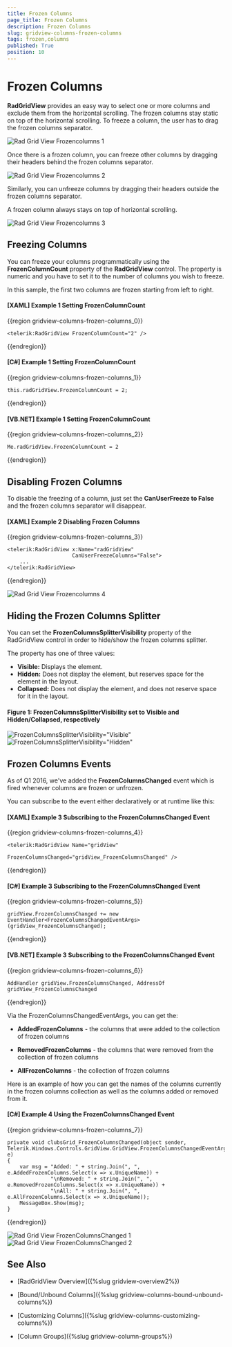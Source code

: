 ```yaml
---
title: Frozen Columns
page_title: Frozen Columns
description: Frozen Columns
slug: gridview-columns-frozen-columns
tags: frozen,columns
published: True
position: 10
---
```


# Frozen Columns

__RadGridView__ provides an easy way to select one or more columns and exclude them from the horizontal scrolling. The frozen columns stay static on top of the horizontal scrolling. To freeze a column, the user has to drag the frozen columns separator.

![Rad Grid View Frozencolumns 1](images/RadGridView_Frozencolumns_1.png)

Once there is a frozen column, you can freeze other columns by dragging their headers behind the frozen columns separator.

![Rad Grid View Frozencolumns 2](images/RadGridView_Frozencolumns_2.png)

Similarly, you can unfreeze columns by dragging their headers outside the frozen columns separator.

A frozen column always stays on top of horizontal scrolling.

![Rad Grid View Frozencolumns 3](images/RadGridView_Frozencolumns_3.png)

## Freezing Columns

You can freeze your columns programmatically using the __FrozenColumnCount__ property of the __RadGridView__ control. The property is numeric and you have to set it to the number of columns you wish to freeze.

In this sample, the first two columns are frozen starting from left to right.

#### __[XAML] Example 1 Setting FrozenColumnCount__

{{region gridview-columns-frozen-columns_0}}

	<telerik:RadGridView FrozenColumnCount="2" />
{{endregion}}

#### __[C#] Example 1 Setting FrozenColumnCount__

{{region gridview-columns-frozen-columns_1}}

	this.radGridView.FrozenColumnCount = 2;
{{endregion}}

#### __[VB.NET] Example 1 Setting FrozenColumnCount__

{{region gridview-columns-frozen-columns_2}}

	Me.radGridView.FrozenColumnCount = 2
{{endregion}}

## Disabling Frozen Columns

To disable the freezing of a column, just set the __CanUserFreeze to False__ and the frozen columns separator will disappear.

#### __[XAML] Example 2 Disabling Frozen Columns__

{{region gridview-columns-frozen-columns_3}}

	<telerik:RadGridView x:Name="radGridView"
	                     CanUserFreezeColumns="False">
	    ...
	</telerik:RadGridView>
{{endregion}}

![Rad Grid View Frozencolumns 4](images/RadGridView_Frozencolumns_4.png)

## Hiding the Frozen Columns Splitter

You can set the **FrozenColumnsSplitterVisibility** property of the RadGridView control in order to hide/show the frozen columns splitter.

The property has one of three values:

* **Visible:** Displays the element.
* **Hidden:** Does not display the element, but reserves space for the element in the layout.
* **Collapsed:** Does not display the element, and does not reserve space for it in the layout.

#### __Figure 1: FrozenColumnsSplitterVisibility set to Visible and Hidden/Collapsed, respectively__

![FrozenColumnsSplitterVisibility="Visible"](images/FrozenColumnsSplitterVisibility_Visible.png)
![FrozenColumnsSplitterVisibility="Hidden"](images/FrozenColumnsSplitterVisibility_Hidden.png)

## Frozen Columns Events

As of Q1 2016, we've added the __FrozenColumnsChanged__ event which is fired whenever columns are frozen or unfrozen.

You can subscribe to the event either declaratively or at runtime like this:

#### __[XAML] Example 3 Subscribing to the FrozenColumnsChanged Event__

{{region gridview-columns-frozen-columns_4}}

	<telerik:RadGridView Name="gridView" 
					     FrozenColumnsChanged="gridView_FrozenColumnsChanged" />
{{endregion}}

#### __[C#] Example 3 Subscribing to the FrozenColumnsChanged Event__

{{region gridview-columns-frozen-columns_5}}

	gridView.FrozenColumnsChanged += new EventHandler<FrozenColumnsChangedEventArgs>(gridView_FrozenColumnsChanged);
{{endregion}}

#### __[VB.NET] Example 3 Subscribing to the FrozenColumnsChanged Event__

{{region gridview-columns-frozen-columns_6}}

	AddHandler gridView.FrozenColumnsChanged, AddressOf gridView_FrozenColumnsChanged
{{endregion}}

Via the FrozenColumnsChangedEventArgs, you can get the:

* __AddedFrozenColumns__ - the columns that were added to the collection of frozen columns

* __RemovedFrozenColumns__ - the columns that were removed from the collection of frozen columns

* __AllFrozenColumns__ - the collection of frozen columns

Here is an example of how you can get the names of the columns currently in the frozen columns collection as well as the columns added or removed from it.

#### __[C#] Example 4 Using the FrozenColumnsChanged Event__

{{region gridview-columns-frozen-columns_7}}

	private void clubsGrid_FrozenColumnsChanged(object sender, Telerik.Windows.Controls.GridView.GridView.FrozenColumnsChangedEventArgs e)
    {
        var msg = "Added: " + string.Join(", ", e.AddedFrozenColumns.Select(x => x.UniqueName)) + 
                  "\nRemoved: " + string.Join(", ", e.RemovedFrozenColumns.Select(x => x.UniqueName)) +
                  "\nAll: " + string.Join(", ", e.AllFrozenColumns.Select(x => x.UniqueName));
        MessageBox.Show(msg);
    }
{{endregion}}

![Rad Grid View FrozenColumnsChanged 1](images/RadGridView_FrozenColumnsChanged_1.png)
![Rad Grid View FrozenColumnsChanged 2](images/RadGridView_FrozenColumnsChanged_2.png)

## See Also

 * [RadGridView Overview]({%slug gridview-overview2%})

 * [Bound/Unbound Columns]({%slug gridview-columns-bound-unbound-columns%})

 * [Customizing Columns]({%slug gridview-columns-customizing-columns%})
 
 * [Column Groups]({%slug gridview-column-groups%})
